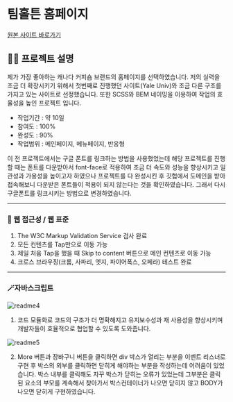 # 팀홀튼 홈페이지



[원본 사이트 바로가기](https://www.timhortons.com/)




## ✍🏻 프로젝트 설명

제가 가장 좋아하는 캐나다 커피숍 브랜드의 홈페이지를 선택하였습니다. 
저의 실력을 조금 더 확장시키기 위해서 첫번째로 진행했던 사이트(Yale Univ)와 조금 다른 구조를 가지고 있는 사이트로 선정했습니다. 또한 SCSS와 BEM 네이밍을 이용하여 작업의 효율성을 높인 프로젝트 입니다.

- 작업기간 : 약 10일
- 참여도 : 100%
- 완성도 : 90%
- 작업범위 : 메인페이지, 메뉴페이지, 반응형

이 전 프로젝트에서는 구글 폰트를 링크하는 방법을 사용했었는데 해당 프로젝트를 진행할 때는 폰트를 다운받아서 font-face로 적용하여 
조금 더 속도와 성능을 향상시키고 일관성과 가용성을 높이고자 하였으나
프로젝트를 다 완성시킨 후 깃헙에서 도메인을 받아 접속해보니 다운받은 폰트들이 적용이 되지 않는다는 것을 확인하였습니다. 그래서 다시 구글폰트를 링크시키는 방법으로 변경하였습니다.


---


### 👀 웹 접근성 / 웹 표준

1. The W3C Markup Validation Service 검사 완료
2. 모든 컨텐츠를 Tap만으로 이동 가능
3. 제일 처음 Tap을 했을 때 Skip to content 버튼으로 메인 컨텐츠로 이동 가능
4. 크로스 브라우징(크롬, 사파리, 엣지, 파이어폭스, 오페라) 테스트 완료


---


### 🪄자바스크립트

![readme4](https://github.com/rla1-1/YaleUniv./assets/131354858/37df48e8-7dce-4923-b1b5-1d1ceb6131fe)


1. 코드 모듈화로 코드의 구조가 더 명확해지고 유지보수성과 재 사용성을 향상시키며 개발자들이 효율적으로 협업할 수 있도록 도와줍니다.

![readme5](https://github.com/rla1-1/YaleUniv./assets/131354858/fa4536bd-b359-4bbb-9ef2-bc438b9eb2ad)


2. More 버튼과 장바구니 버튼을 클릭하면 div 박스가 열리는 부분을 이벤트 리스너로 구현 후 박스의 외부를 클릭하면 닫히게 해야하는 부분을 작성하는데 어려움이 있었습니다.
박스 내부를 클릭해도 자꾸 박스가 닫히는 오류가 있었는데 그부분은 클릭된 요소의 부모를 계속해서 찾아가서 박스컨테이너가 나오면 닫히지 않고 BODY가 나오면 닫히게 구현하였습니다.
